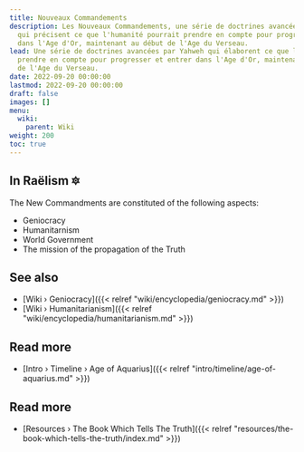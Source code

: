 ```yaml
---
title: Nouveaux Commandements
description: Les Nouveaux Commandements, une série de doctrines avancées par Yahweh
  qui précisent ce que l'humanité pourrait prendre en compte pour progresser et entrer
  dans l'Age d'Or, maintenant au début de l'Age du Verseau.
lead: Une série de doctrines avancées par Yahweh qui élaborent ce que l'humanité pourrait
  prendre en compte pour progresser et entrer dans l'Age d'Or, maintenant au début
  de l'Age du Verseau.
date: 2022-09-20 00:00:00
lastmod: 2022-09-20 00:00:00
draft: false
images: []
menu:
  wiki:
    parent: Wiki
weight: 200
toc: true
---
```


## In Raëlism 🔯

The New Commandments are constituted of the following aspects:

- Geniocracy
- Humanitarnism
- World Government
- The mission of the propagation of the Truth

## See also

- [Wiki › Geniocracy]({{< relref "wiki/encyclopedia/geniocracy.md" >}})
- [Wiki › Humanitarianism]({{< relref "wiki/encyclopedia/humanitarianism.md" >}})

## Read more

- [Intro › Timeline › Age of Aquarius]({{< relref "intro/timeline/age-of-aquarius.md" >}})

## Read more

- [Resources › The Book Which Tells The Truth]({{< relref "resources/the-book-which-tells-the-truth/index.md" >}})